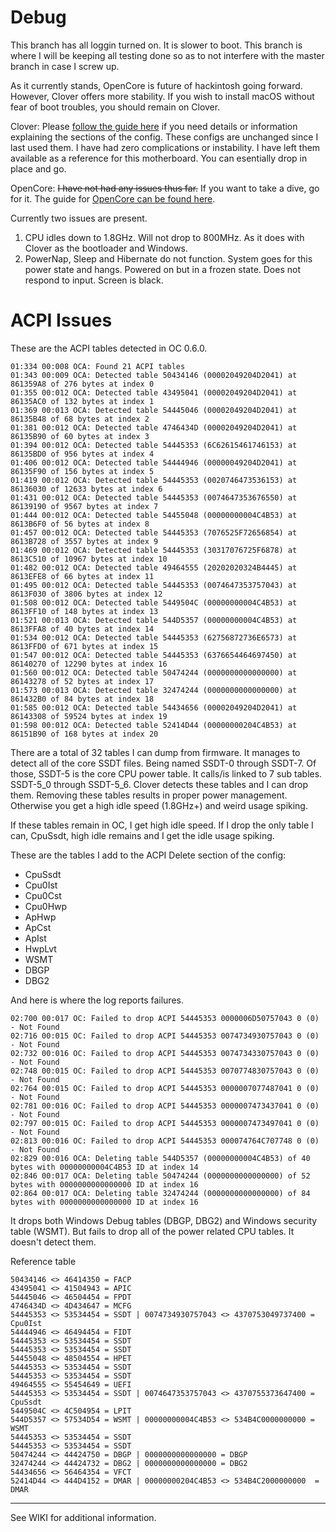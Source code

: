 # Debug

This branch has all loggin turned on. It is slower to boot. This branch is where I will be keeping all testing done so as to not interfere with the master branch in case I screw up.

As it currently stands, OpenCore is future of hackintosh going forward. However, Clover offers more stability. If you wish to install macOS without fear of boot troubles, you should remain on Clover.

Clover: Please [follow the guide here](https://hackintosh.gitbook.io/-r-hackintosh-vanilla-desktop-guide/) if you need details or information explaining the sections of the config. These configs are unchanged since I last used them. I have had zero complications or instability. I have left them available as a reference for this motherboard. You can esentially drop in place and go.

OpenCore: ~~I have not had any issues thus far.~~ If you want to take a dive, go for it. The guide for [OpenCore can be found here](https://dortania.github.io/OpenCore-Desktop-Guide/).

Currently two issues are present. 

1. CPU idles down to 1.8GHz. Will not drop to 800MHz. As it does with Clover as the bootloader and Windows.
2. PowerNap, Sleep and Hibernate do not function. System goes for this power state and hangs. Powered on but in a frozen state. Does not respond to input. Screen is black.

# ACPI Issues

These are the ACPI tables detected in OC 0.6.0.
```
01:334 00:008 OCA: Found 21 ACPI tables
01:343 00:009 OCA: Detected table 50434146 (00002049204D2041) at 861359A8 of 276 bytes at index 0
01:355 00:012 OCA: Detected table 43495041 (00002049204D2041) at 86135AC0 of 132 bytes at index 1
01:369 00:013 OCA: Detected table 54445046 (00002049204D2041) at 86135B48 of 68 bytes at index 2
01:381 00:012 OCA: Detected table 4746434D (00002049204D2041) at 86135B90 of 60 bytes at index 3
01:394 00:012 OCA: Detected table 54445353 (6C62615461746153) at 86135BD0 of 956 bytes at index 4
01:406 00:012 OCA: Detected table 54444946 (00000049204D2041) at 86135F90 of 156 bytes at index 5
01:419 00:012 OCA: Detected table 54445353 (0020746473536153) at 86136030 of 12633 bytes at index 6
01:431 00:012 OCA: Detected table 54445353 (0074647353676550) at 86139190 of 9567 bytes at index 7
01:444 00:012 OCA: Detected table 54455048 (00000000004C4B53) at 8613B6F0 of 56 bytes at index 8
01:457 00:012 OCA: Detected table 54445353 (7076525F72656854) at 8613B728 of 3557 bytes at index 9
01:469 00:012 OCA: Detected table 54445353 (30317076725F6878) at 8613C510 of 10967 bytes at index 10
01:482 00:012 OCA: Detected table 49464555 (20202020324B4445) at 8613EFE8 of 66 bytes at index 11
01:495 00:012 OCA: Detected table 54445353 (0074647353757043) at 8613F030 of 3806 bytes at index 12
01:508 00:012 OCA: Detected table 5449504C (00000000004C4B53) at 8613FF10 of 148 bytes at index 13
01:521 00:013 OCA: Detected table 544D5357 (00000000004C4B53) at 8613FFA8 of 40 bytes at index 14
01:534 00:012 OCA: Detected table 54445353 (62756872736E6573) at 8613FFD0 of 671 bytes at index 15
01:547 00:012 OCA: Detected table 54445353 (6376654464697450) at 86140270 of 12290 bytes at index 16
01:560 00:012 OCA: Detected table 50474244 (0000000000000000) at 86143278 of 52 bytes at index 17
01:573 00:013 OCA: Detected table 32474244 (0000000000000000) at 861432B0 of 84 bytes at index 18
01:585 00:012 OCA: Detected table 54434656 (00002049204D2041) at 86143308 of 59524 bytes at index 19
01:598 00:012 OCA: Detected table 52414D44 (00000000204C4B53) at 86151B90 of 168 bytes at index 20
```
There are a total of 32 tables I can dump from firmware. It manages to detect all of the core SSDT files. Being named SSDT-0 through SSDT-7. Of those, SSDT-5 is the core CPU power table. It calls/is linked to 7 sub tables. SSDT-5_0 through SSDT-5_6. Clover detects these tables and I can drop them. Removing these tables results in proper power management. Otherwise you get a high idle speed (1.8GHz+) and weird usage spiking.

If these tables remain in OC, I get high idle speed. If I drop the only table I can, CpuSsdt, high idle remains and I get the idle usage spiking.

These are the tables I add to the ACPI Delete section of the config:

- CpuSsdt
- Cpu0Ist
- Cpu0Cst
- Cpu0Hwp
- ApHwp
- ApCst
- ApIst
- HwpLvt
- WSMT
- DBGP
- DBG2

And here is where the log reports failures.
```
02:700 00:017 OC: Failed to drop ACPI 54445353 0000006D50757043 0 (0) - Not Found
02:716 00:015 OC: Failed to drop ACPI 54445353 0074734930757043 0 (0) - Not Found
02:732 00:016 OC: Failed to drop ACPI 54445353 0074734330757043 0 (0) - Not Found
02:748 00:015 OC: Failed to drop ACPI 54445353 0070774830757043 0 (0) - Not Found
02:764 00:015 OC: Failed to drop ACPI 54445353 0000007077487041 0 (0) - Not Found
02:781 00:016 OC: Failed to drop ACPI 54445353 0000007473437041 0 (0) - Not Found
02:797 00:015 OC: Failed to drop ACPI 54445353 0000007473497041 0 (0) - Not Found
02:813 00:016 OC: Failed to drop ACPI 54445353 000074764C707748 0 (0) - Not Found
02:829 00:016 OCA: Deleting table 544D5357 (00000000004C4B53) of 40 bytes with 00000000004C4B53 ID at index 14
02:846 00:017 OCA: Deleting table 50474244 (0000000000000000) of 52 bytes with 0000000000000000 ID at index 16
02:864 00:017 OCA: Deleting table 32474244 (0000000000000000) of 84 bytes with 0000000000000000 ID at index 16
```
It drops both Windows Debug tables (DBGP, DBG2) and Windows security table (WSMT). But fails to drop all of the power related CPU tables. It doesn't detect them.

Reference table
```
50434146 <> 46414350 = FACP
43495041 <> 41504943 = APIC
54445046 <> 46504454 = FPDT
4746434D <> 4D434647 = MCFG
54445353 <> 53534454 = SSDT | 0074734930757043 <> 4370753049737400 = Cpu0Ist
54444946 <> 46494454 = FIDT
54445353 <> 53534454 = SSDT
54445353 <> 53534454 = SSDT
54455048 <> 48504554 = HPET
54445353 <> 53534454 = SSDT
54445353 <> 53534454 = SSDT
49464555 <> 55454649 = UEFI
54445353 <> 53534454 = SSDT | 0074647353757043 <> 4370755373647400 = CpuSsdt
5449504C <> 4C504954 = LPIT
544D5357 <> 57534D54 = WSMT | 00000000004C4B53 <> 534B4C0000000000 = WSMT
54445353 <> 53534454 = SSDT
54445353 <> 53534454 = SSDT
50474244 <> 44424750 = DBGP | 0000000000000000 = DBGP
32474244 <> 44424732 = DBG2 | 0000000000000000 = DBG2
54434656 <> 56464354 = VFCT
52414D44 <> 444D4152 = DMAR | 00000000204C4B53 <> 534B4C2000000000  = DMAR
```
---

See WIKI for additional information.
